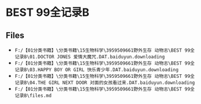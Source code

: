 # BEST 99全记录B

## Files

- `F:/【01分类书籍】\分类书籍\15生物科学\3959509661野外生存 动物志\BEST 99全记录B\01.DOCTOR JONES 爱情大魔咒.DAT.baiduyun.downloading`
- `F:/【01分类书籍】\分类书籍\15生物科学\3959509661野外生存 动物志\BEST 99全记录B\03.HAPPY BOY OR GIRL 快乐青少年.DAT.baiduyun.downloading`
- `F:/【01分类书籍】\分类书籍\15生物科学\3959509661野外生存 动物志\BEST 99全记录B\04.THE GIRL NEXT DOOR 对面的女孩看过来.DAT.baiduyun.downloading`
- `F:/【01分类书籍】\分类书籍\15生物科学\3959509661野外生存 动物志\BEST 99全记录B\files.md`
